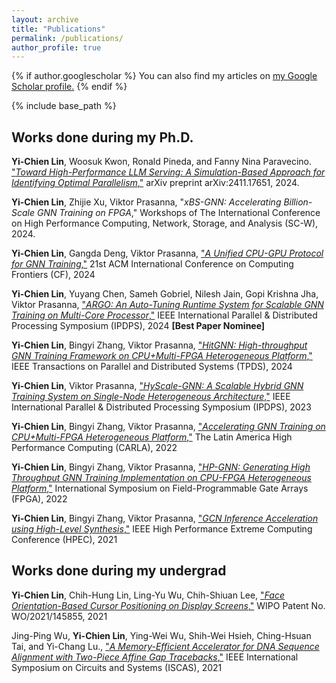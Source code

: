 ```yaml
---
layout: archive
title: "Publications"
permalink: /publications/
author_profile: true
---
```


{% if author.googlescholar %}
You can also find my articles on <u><a href="{{author.googlescholar}}">my Google Scholar profile</a>.</u>
{% endif %}

{% include base_path %}

## Works done during my Ph.D.

**Yi-Chien Lin**, Woosuk Kwon, Ronald Pineda, and Fanny Nina Paravecino. ["_Toward High-Performance LLM Serving: A
Simulation-Based Approach for Identifying Optimal Parallelism_,"](https://arxiv.org/abs/2411.17651) arXiv preprint arXiv:2411.17651, 2024.

**Yi-Chien Lin**, Zhijie Xu, Viktor Prasanna, "_xBS-GNN: Accelerating Billion-Scale GNN Training on FPGA_," Workshops of
The International Conference on High Performance Computing, Network, Storage, and Analysis (SC-W), 2024.

**Yi-Chien Lin**, Gangda Deng, Viktor Prasanna, ["_A Unified CPU-GPU Protocol for GNN Training_,"](https://arxiv.org/abs/2403.17092) 21st ACM International Conference on Computing Frontiers (CF), 2024

**Yi-Chien Lin**, Yuyang Chen, Sameh Gobriel, Nilesh Jain, Gopi Krishna Jha, Viktor Prasanna, ["_ARGO: An Auto-Tuning Runtime System for Scalable GNN Training on Multi-Core Processor_,"](https://arxiv.org/abs/2402.03671) IEEE International Parallel & Distributed Processing Symposium (IPDPS), 2024 **[Best Paper Nominee]**

**Yi-Chien Lin**, Bingyi Zhang, Viktor Prasanna, ["_HitGNN: High-throughput GNN Training Framework on CPU+Multi-FPGA Heterogeneous Platform_,"](https://arxiv.org/abs/2303.01568) IEEE Transactions on Parallel and Distributed Systems (TPDS), 2024

**Yi-Chien Lin**, Viktor Prasanna, ["_HyScale-GNN: A Scalable Hybrid GNN Training System on Single-Node Heterogeneous Architecture_,"](https://arxiv.org/abs/2303.00158) IEEE International Parallel & Distributed Processing Symposium (IPDPS), 2023

**Yi-Chien Lin**, Bingyi Zhang, Viktor Prasanna, ["_Accelerating GNN Training on CPU+Multi-FPGA Heterogeneous Platform_,"](https://link.springer.com/chapter/10.1007/978-3-031-23821-5_2) The Latin America High Performance Computing (CARLA), 2022

**Yi-Chien Lin**, Bingyi Zhang, Viktor Prasanna, ["_HP-GNN: Generating High Throughput GNN Training Implementation on CPU-FPGA Heterogeneous Platform_,"](https://dl.acm.org/doi/10.1145/3490422.3502359) International Symposium on Field-Programmable Gate Arrays (FPGA), 2022

**Yi-Chien Lin**, Bingyi Zhang, Viktor Prasanna, ["_GCN Inference Acceleration using High-Level Synthesis_,"](https://ieeexplore.ieee.org/document/9622801) IEEE High Performance Extreme Computing Conference (HPEC), 2021

## Works done during my undergrad

**Yi-Chien Lin**, Chih-Hung Lin, Ling-Yu Wu, Chih-Shiuan Lee, ["_Face Orientation-Based Cursor Positioning on Display Screens_,"](https://patentscope.wipo.int/search/en/detail.jsf?docId=WO2021145855) WIPO Patent No. WO/2021/145855, 2021

Jing-Ping Wu, **Yi-Chien Lin**, Ying-Wei Wu, Shih-Wei Hsieh, Ching-Hsuan Tai, and Yi-Chang Lu., ["_A Memory-Efficient Accelerator for DNA Sequence Alignment with Two-Piece Affine Gap Tracebacks_,"](https://ieeexplore.ieee.org/abstract/document/9401771/) IEEE International Symposium on Circuits and Systems (ISCAS), 2021
